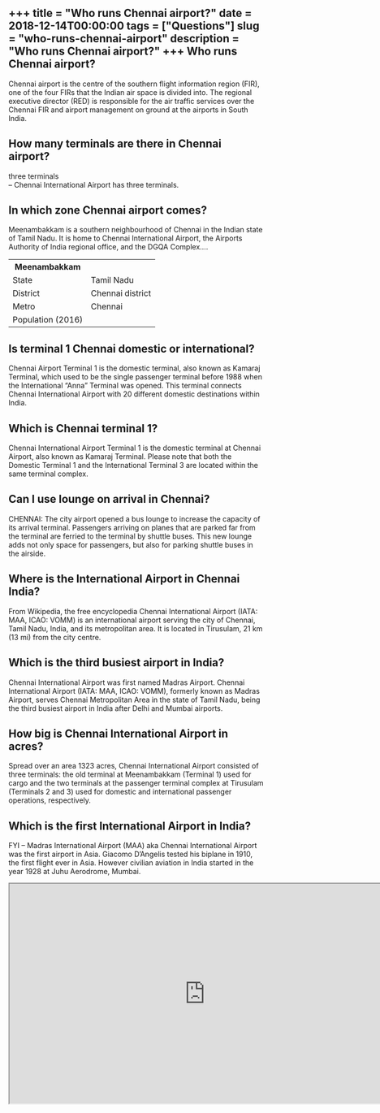 +++
title = "Who runs Chennai airport?"
date = 2018-12-14T00:00:00
tags = ["Questions"]
slug = "who-runs-chennai-airport"
description = "Who runs Chennai airport?"
+++
Who runs Chennai airport?
-------------------------

Chennai airport is the centre of the southern flight information region (FIR), one of the four FIRs that the Indian air space is divided into. The regional executive director (RED) is responsible for the air traffic services over the Chennai FIR and airport management on ground at the airports in South India.

How many terminals are there in Chennai airport?
------------------------------------------------

three terminals  
– Chennai International Airport has three terminals.

In which zone Chennai airport comes?
------------------------------------

Meenambakkam is a southern neighbourhood of Chennai in the Indian state of Tamil Nadu. It is home to Chennai International Airport, the Airports Authority of India regional office, and the DGQA Complex….

<table><tr><th>Meenambakkam</th></tr><tr><td>State</td><td>Tamil Nadu</td></tr><tr><td>District</td><td>Chennai district</td></tr><tr><td>Metro</td><td>Chennai</td></tr><tr><td>Population (2016)</td></tr></table>

Is terminal 1 Chennai domestic or international?
------------------------------------------------

Chennai Airport Terminal 1 is the domestic terminal, also known as Kamaraj Terminal, which used to be the single passenger terminal before 1988 when the International “Anna” Terminal was opened. This terminal connects Chennai International Airport with 20 different domestic destinations within India.

Which is Chennai terminal 1?
----------------------------

Chennai International Airport Terminal 1 is the domestic terminal at Chennai Airport, also known as Kamaraj Terminal. Please note that both the Domestic Terminal 1 and the International Terminal 3 are located within the same terminal complex.

Can I use lounge on arrival in Chennai?
---------------------------------------

CHENNAI: The city airport opened a bus lounge to increase the capacity of its arrival terminal. Passengers arriving on planes that are parked far from the terminal are ferried to the terminal by shuttle buses. This new lounge adds not only space for passengers, but also for parking shuttle buses in the airside.

Where is the International Airport in Chennai India?
----------------------------------------------------

From Wikipedia, the free encyclopedia Chennai International Airport (IATA: MAA, ICAO: VOMM) is an international airport serving the city of Chennai, Tamil Nadu, India, and its metropolitan area. It is located in Tirusulam, 21 km (13 mi) from the city centre.

Which is the third busiest airport in India?
--------------------------------------------

Chennai International Airport was first named Madras Airport. Chennai International Airport (IATA: MAA, ICAO: VOMM), formerly known as Madras Airport, serves Chennai Metropolitan Area in the state of Tamil Nadu, being the third busiest airport in India after Delhi and Mumbai airports.

How big is Chennai International Airport in acres?
--------------------------------------------------

Spread over an area 1323 acres, Chennai International Airport consisted of three terminals: the old terminal at Meenambakkam (Terminal 1) used for cargo and the two terminals at the passenger terminal complex at Tirusulam (Terminals 2 and 3) used for domestic and international passenger operations, respectively.

Which is the first International Airport in India?
--------------------------------------------------

FYI – Madras International Airport (MAA) aka Chennai International Airport was the first airport in Asia. Giacomo D’Angelis tested his biplane in 1910, the first flight ever in Asia. However civilian aviation in India started in the year 1928 at Juhu Aerodrome, Mumbai.

<iframe allow="accelerometer; autoplay; clipboard-write; encrypted-media; gyroscope; picture-in-picture" allowfullscreen="" class="__youtube_prefs__  epyt-is-override  no-lazyload" data-no-lazy="1" data-origheight="433" data-origwidth="770" data-skipgform_ajax_framebjll="" height="433" id="_ytid_54886" loading="lazy" src="https://www.youtube.com/embed/YZVZ9BDERb4?enablejsapi=1&autoplay=0&cc_load_policy=0&cc_lang_pref=&iv_load_policy=1&loop=0&modestbranding=0&rel=1&fs=1&playsinline=0&autohide=2&theme=dark&color=red&controls=1&" title="YouTube player" width="770"></iframe>